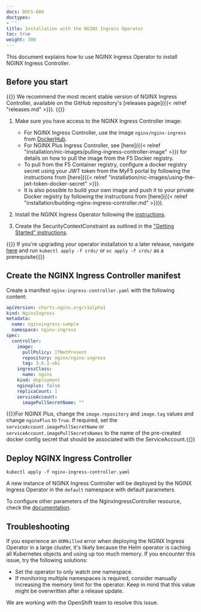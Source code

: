 ```yaml
---
docs: DOCS-604
doctypes:
- ''
title: Installation with the NGINX Ingress Operator
toc: true
weight: 300
---
```


This document explains how to use NGINX Ingress Operator to install NGINX Ingress Controller.

## Before you start

{{<note>}} We recommend the most recent stable version of NGINX Ingress Controller, available on the GitHub repository's [releases page]({{< relref "releases.md" >}}). {{</note>}}

1. Make sure you have access to the NGINX Ingress Controller image:

    - For NGINX Ingress Controller, use the image `nginx/nginx-ingress` from [DockerHub](https://hub.docker.com/r/nginx/nginx-ingress).
    - For NGINX Plus Ingress Controller, see [here]({{< relref "installation/nic-images/pulling-ingress-controller-image" >}}) for details on how to pull the image from the F5 Docker registry.
    - To pull from the F5 Container registry, configure a docker registry secret using your JWT token from the MyF5 portal by following the instructions from [here]({{< relref "installation/nic-images/using-the-jwt-token-docker-secret" >}}).
    - It is also possible to build your own image and push it to your private Docker registry by following the instructions from [here]({{< relref "installation/building-nginx-ingress-controller.md" >}})).

2. Install the NGINX Ingress Operator following the [instructions](https://github.com/nginxinc/nginx-ingress-helm-operator/blob/main/docs/installation.md).
3. Create the SecurityContextConstraint as outlined in the ["Getting Started" instructions](https://github.com/nginxinc/nginx-ingress-helm-operator/blob/main/README.md#getting-started).

{{<note>}} If you're upgrading your operator installation to a later release, navigate [here](https://github.com/nginxinc/nginx-ingress-helm-operator/blob/main/helm-charts/nginx-ingress) and run `kubectl apply -f crds/` or `oc apply -f crds/` as a prerequisite{{</note>}}

## Create the NGINX Ingress Controller manifest

Create a manifest `nginx-ingress-controller.yaml` with the following content:

```yaml
apiVersion: charts.nginx.org/v1alpha1
kind: NginxIngress
metadata:
  name: nginxingress-sample
  namespace: nginx-ingress
spec:
  controller:
    image:
      pullPolicy: IfNotPresent
      repository: nginx/nginx-ingress
      tag: 3.6.1-ubi
    ingressClass:
      name: nginx
    kind: deployment
    nginxplus: false
    replicaCount: 1
    serviceAccount:
      imagePullSecretName: ""
```

{{<note>}}For NGINX Plus, change the `image.repository` and `image.tag` values and change `nginxPlus` to `True`. If required, set the `serviceAccount.imagePullSecretName` or `serviceAccount.imagePullSecretsNames` to the name of the pre-created docker config secret that should be associated with the ServiceAccount.{{</note>}}

## Deploy NGINX Ingress Controller

```shell
kubectl apply -f nginx-ingress-controller.yaml
```

A new instance of NGINX Ingress Controller will be deployed by the NGINX Ingress Operator in the `default` namespace with default parameters.

To configure other parameters of the NginxIngressController resource, check the [documentation](https://github.com/nginxinc/nginx-ingress-helm-operator/blob/main/docs/nginx-ingress-controller.md).

## Troubleshooting

If you experience an `OOMkilled` error when deploying the NGINX Ingress Operator in a large cluster, it's likely because the Helm operator is caching all Kubernetes objects and using up too much memory. If you encounter this issue, try the following solutions:

- Set the operator to only watch one namespace.
- If monitoring multiple namespaces is required, consider manually increasing the memory limit for the operator. Keep in mind that this value might be overwritten after a release update.

We are working with the OpenShift team to resolve this issue.
